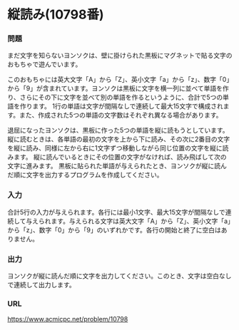 # 縦読み\(10798番\)

### 問題

まだ文字を知らないヨンソクは、壁に掛けられた黒板にマグネットで貼る文字のおもちゃで遊んでいます。

このおもちゃには英大文字「A」から「Z」、英小文字「a」から「z」、数字「0」から「9」が含まれています。ヨンソクは黒板に文字を横一列に並べて単語を作り、さらにその下に文字を並べて別の単語を作るというように、合計で5つの単語を作ります。 1行の単語は文字が間隔なしで連続して最大15文字で構成されます。また、作成された5つの単語の文字数はそれぞれ異なる場合があります。

退屈になったヨンソクは、黒板に作った5つの単語を縦に読もうとしています。縦に読むときは、各単語の最初の文字を上から下に読み、その次に2番目の文字を縦に読み、同様に左から右に1文字ずつ移動しながら同じ位置の文字を縦に読みます。 縦に読んでいるときにその位置の文字がなければ、読み飛ばして次の文字に進みます。 黒板に貼られた単語が与えられたとき、ヨンソクが縦に読んだ順に文字を出力するプログラムを作成してください。
     

### 入力

合計5行の入力が与えられます。各行には最小1文字、最大15文字が間隔なしで連続して与えられます。与えられる文字は英大文字「A」から「Z」、英小文字「a」から「z」、数字「0」から「9」のいずれかです。各行の開始と終了に空白はありません。


### 出力

ヨンソクが縦に読んだ順に文字を出力してください。このとき、文字は空白なしで連続して出力します。


### URL

https://www.acmicpc.net/problem/10798